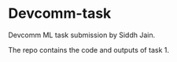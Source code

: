 # Devcomm-task
Devcomm ML task submission by Siddh Jain.

The repo contains the code and outputs of task 1.
